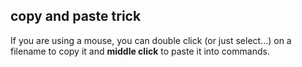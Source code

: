 ## copy and paste trick

If you are using a mouse, you can double click (or just select...) on a filename to copy it and **middle click** to paste it into commands.

